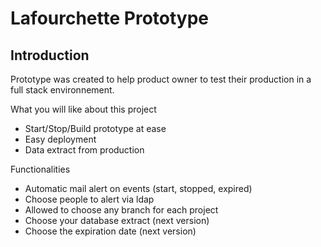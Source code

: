 # Lafourchette Prototype

## Introduction

Prototype was created to help product owner to test their production in a full stack environnement.

What you will like about this project

* Start/Stop/Build prototype at ease
* Easy deployment
* Data extract from production

Functionalities

* Automatic mail alert on events (start, stopped, expired)
* Choose people to alert via ldap
* Allowed to choose any branch for each project
* Choose your database extract (next version)
* Choose the expiration date (next version)
